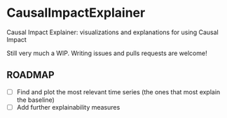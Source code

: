 # CausalImpactExplainer
Causal Impact Explainer: visualizations and explanations for using Causal Impact

Still very much a WIP. Writing issues and pulls requests are welcome!

## ROADMAP

- [ ] Find and plot the most relevant time series (the ones that most explain the baseline)
- [ ] Add further explainability measures
